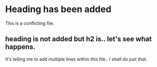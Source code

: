# Heading has been added
This is a conflicting file.
## heading is not added but h2 is.. let's see what happens.
It's telling me to add multiple lines within this file..
*I shall do just that.*
